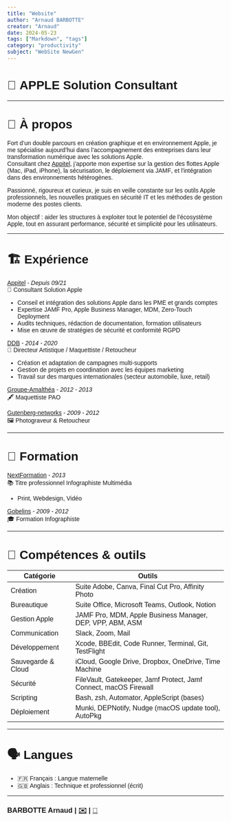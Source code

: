```yaml
---
title: "Website"
author: "Arnaud BARBOTTE"
creator: "Arnaud" 
date: 2024-05-23
tags: ["Markdown", "tags"]
category: "productivity"
subject: "WebSite NewGen"
---
```

<style>
@import url('https://fonts.googleapis.com/css2?family=Raleway:ital,wght@0,100..900;1,100..900&display=swap');

body {
    font-family: "Raleway", sans-serif;
    font-weight: 100;
}
strong {
    font-weight: 300;
}
</style>

#  APPLE Solution Consultant

---

# 👤 À propos

Fort d’un double parcours en **création graphique** et en **environnement Apple**, je me spécialise aujourd’hui dans l’accompagnement des entreprises dans leur transformation numérique avec les solutions Apple.  
Consultant chez [Appitel](https://www.appitel.fr), j’apporte mon expertise sur la **gestion des flottes Apple** (Mac, iPad, iPhone), la **sécurisation**, le **déploiement via JAMF**, et l'intégration dans des environnements hétérogènes.  

Passionné, rigoureux et curieux, je suis en veille constante sur les **outils Apple professionnels**, les nouvelles pratiques en **sécurité IT** et les méthodes de **gestion moderne des postes clients**.  

Mon objectif : aider les structures à **exploiter tout le potentiel de l’écosystème Apple**, tout en assurant **performance, sécurité et simplicité** pour les utilisateurs.

---

# 🏗️ Expérience

**[Appitel](https://www.appitel.fr)** - *Depuis 09/21*  
🎯 **Consultant Solution Apple**  
- Conseil et intégration des solutions Apple dans les PME et grands comptes  
- Expertise JAMF Pro, Apple Business Manager, MDM, Zero-Touch Deployment  
- Audits techniques, rédaction de documentation, formation utilisateurs  
- Mise en œuvre de stratégies de sécurité et conformité RGPD  

**[DDB](https://www.ddb.fr)** - *2014 - 2020*  
🎨 **Directeur Artistique / Maquettiste / Retoucheur**  
- Création et adaptation de campagnes multi-supports  
- Gestion de projets en coordination avec les équipes marketing  
- Travail sur des marques internationales (secteur automobile, luxe, retail)

**[Groupe-Amalthéa](https://www.groupe-amalthea.fr)** - *2012 - 2013*  
🖋️ **Maquettiste PAO**

**[Gutenberg-networks](https://www.gutenberg.agency/)** - *2009 - 2012*  
🖼️ **Photograveur & Retoucheur**

---

# 🏫 Formation

**[NextFormation](https://nextformation.com/)** - *2013*  
📚 **Titre professionnel Infographiste Multimédia**  
- Print, Webdesign, Vidéo

**[Gobelins](https://www.gobelins.fr/)** - *2009 - 2012*  
🎓 **Formation Infographiste**

---

# 💼 Compétences & outils

| Catégorie         | Outils                                                                 |
|-------------------|------------------------------------------------------------------------|
| Création          | Suite Adobe, Canva, Final Cut Pro, Affinity Photo                     |
| Bureautique       | Suite Office, Microsoft Teams, Outlook, Notion                        |
| Gestion Apple     | JAMF Pro, MDM, Apple Business Manager, DEP, VPP, ABM, ASM              |
| Communication     | Slack, Zoom, Mail                                                      |
| Développement     | Xcode, BBEdit, Code Runner, Terminal, Git, TestFlight                 |
| Sauvegarde & Cloud| iCloud, Google Drive, Dropbox, OneDrive, Time Machine                 |
| Sécurité          | FileVault, Gatekeeper, Jamf Protect, Jamf Connect, macOS Firewall     |
| Scripting         | Bash, zsh, Automator, AppleScript (bases)                             |
| Déploiement       | Munki, DEPNotify, Nudge (macOS update tool), AutoPkg                  |

---

# 🗣️ Langues

- 🇫🇷 **Français** : Langue maternelle  
- 🇬🇧 **Anglais** : Technique et professionnel (écrit)

---

### BARBOTTE Arnaud | [✉️](mailto:abarbotte@appitel.fr) | [📱](sms:+33688225022)
